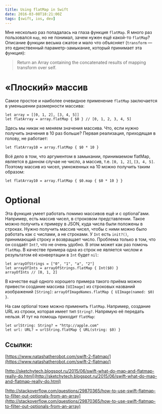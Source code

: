 ```yaml
---
title: Using flatMap in Swift
date: 2016-03-08T18:21:00Z
tags: [swift, ios, dev]
---
```


Мне несколько раз попадалась на глаза функция `flatMap`. Я много раз пользовался `map`, но не понимал, зачем нужен ещё какой-то `flatMap`? Описание функции весьма сжатое и мало что объясняет (`transform` — это единственный параметр-замыкание, который принимает эта функция):

> Return an Array containing the concatenated results of mapping transform over self.

# «Плоский» массив

Самое простое и наиболее очевидное применение `flatMap` заключается в уменьшении размерности массива:

    let array = [[0, 1, 2], [3, 4, 5]]
    let flatArray = array.flatMap { $0 } // [0, 1, 2, 3, 4, 5]

Здесь мы никак не меняем значения массива. Что, если нужно получить значения в 10 раз больше? Первая реализация, приходящая в голову, не работает:

    let flatArray10 = array.flatMap { $0 * 10 }

Всё дело в том, что аргументом в замыкании, принимаемом flatMap, является в данном случае не число, а массив, т.е. `[0, 1, 2]`, `[3, 4, 5]`. Поэтому массив из чисел, умноженных на 10 можно получить таким образом:

    let flatArray10 = array.flatMap { $0.map { $0 * 10 } }

# Optional

Эта функция умеет работать помимо массивов ещё и с optional'ами. Например, есть массив чисел, в строковом представлении. Такое можно получить к примеру в JSON, куда числа были положены в строках. Нужно получить массив чисел, чтобы с ними можно было работать как с числами, а не строками. У `Int` есть `init?()`, принимающий строку и возвращает число. Проблема только в том, что он создаёт `Int?`, что не очень удобно. В этом может как раз помочь `flatMap`. В качестве примера одна из строк не является числом и результатом её конвертации в `Int` будет `nil`:

    let arrayOfStrings = ["0", "1", "a", "2"]
    let arrayOfInts = arrayOfStrings.flatMap { Int($0) }
    arrayOfInts // [0, 1, 2]

В качестве ещё одного хорошего примера такого приёма можно привести создание массива `[UIImage]` из строковых названий изображений `[String]`: `arrayOfImageNames.flatMap { UIImage(named: $0) }`.

На сам optional тоже можно применить `flatMap`. Например, создание URL из строки, которая имеет тип `String?`. Напрямую её передать нельзя. И тут на помощь приходит `flatMap`:

    let urlString: String? = "http://apple.com"
    let url: URL? = urlString.flatMap { URL(string: $0) }

## Ссылки:

[https://www.natashatherobot.com/swift-2-flatmap/](https://www.natashatherobot.com/swift-2-flatmap/)

[http://sketchytech.blogspot.ru/2015/06/swift-what-do-map-and-flatmap-really-do.html](http://sketchytech.blogspot.ru/2015/06/swift-what-do-map-and-flatmap-really-do.html)

[http://stackoverflow.com/questions/29870365/how-to-use-swift-flatmap-to-filter-out-optionals-from-an-array](http://stackoverflow.com/questions/29870365/how-to-use-swift-flatmap-to-filter-out-optionals-from-an-array)
